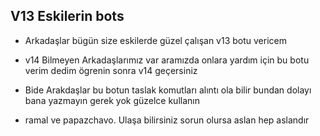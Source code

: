 ## V13 Eskilerin bots

- Arkadaşlar bügün size eskilerde güzel çalışan v13 botu vericem 

- v14 Bilmeyen Arkadaşlarımız var aramızda onlara yardım için bu botu verim dedim ögrenin sonra v14 geçersiniz

- Bide Arakdaşlar bu botun taslak komutları alıntı ola bilir bundan dolayı bana yazmayın gerek yok güzelce kullanın

- ramal ve papazchavo. Ulaşa bilirsiniz sorun olursa aslan hep aslandır
